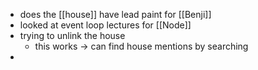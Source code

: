  - does the [[house]] have lead paint for [[Benji]] 
 - looked at event loop lectures for [[Node]] 
 - trying to unlink the house 
	 - this works -> can find house mentions by searching
 - 
